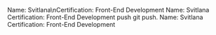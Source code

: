 Name: Svitlana\nCertification: Front-End Development
Name: Svitlana
Certification: Front-End Development
push
git push.
Name: Svitlana
Certification: Front-End Development
